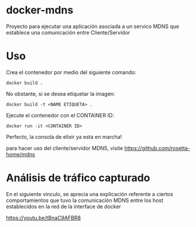 # docker-mdns
Proyecto para ejecutar una aplicación asociada a un servico MDNS que establece una comunicación entre Cliente/Servidor 

# Uso
Crea el contenedor por medio del siguiente comando:
```
docker build .
```
No obstante, si se desea etiquetar la imagen:

```
docker build -t <NAME ETIQUETA> .
```
Ejecute el contenedor con el CONTAINER ID:
```
docker run -it <CONTAINER ID>
```
Perfecto, la consola de elixir ya esta en marcha! 

para hacer uso del cliente/servidor MDNS, 
visite https://github.com/rosetta-home/mdns

# Análisis de tráfico capturado
En el siguiente vinculo, se aprecia una explicación referente a ciertos comportamientos que tuvo la comunicación MDNS entre los host establecidos en la red de la interface de docker

https://youtu.be/tBnaC9AFBR8
